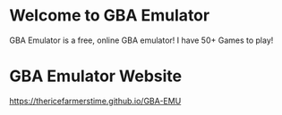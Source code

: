 # Welcome to GBA Emulator

GBA Emulator is a free, online GBA emulator! I have 50+ Games to play!

# GBA Emulator Website

https://thericefarmerstime.github.io/GBA-EMU

